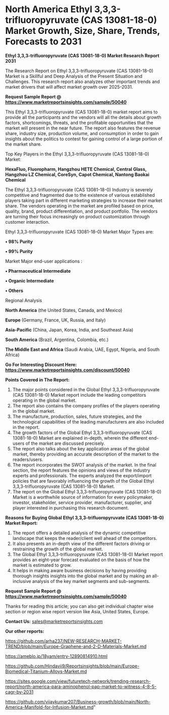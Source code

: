 # North America Ethyl 3,3,3-trifluoropyruvate (CAS 13081-18-0) Market Growth, Size, Share, Trends, Forecasts to 2031

<strong>Ethyl 3,3,3-trifluoropyruvate (CAS 13081-18-0) Market Research Report 2031</strong>

The Research Report on Ethyl 3,3,3-trifluoropyruvate (CAS 13081-18-0) Market is a Skillful and Deep Analysis of the Present Situation and Challenges. This research report also analyzes other important trends and market drivers that will affect market growth over 2025-2031.

<strong>Request Sample Report @ <a href=https://www.marketreportsinsights.com/sample/50040>https://www.marketreportsinsights.com/sample/50040</a></strong>

This Ethyl 3,3,3-trifluoropyruvate (CAS 13081-18-0) market report aims to provide all the participants and the vendors will all the details about growth factors, shortcomings, threats, and the profitable opportunities that the market will present in the near future. The report also features the revenue share, industry size, production volume, and consumption in order to gain insights about the politics to contest for gaining control of a large portion of the market share.

Top Key Players in the Ethyl 3,3,3-trifluoropyruvate (CAS 13081-18-0) Market:

<strong>HexaFluo, Fluoropharm, Hangzhou HETE Chemical, Central Glass, Hangzhou LZ Chemical, CoreSyn, Capot Chemical, Nantong Baokai Chemical</strong>

The Ethyl 3,3,3-trifluoropyruvate (CAS 13081-18-0) Industry is severely competitive and fragmented due to the existence of various established players taking part in different marketing strategies to increase their market share. The vendors operating in the market are profiled based on price, quality, brand, product differentiation, and product portfolio. The vendors are turning their focus increasingly on product customization through customer interaction.

Ethyl 3,3,3-trifluoropyruvate (CAS 13081-18-0) Market Major Types are:

<strong>•  98% Purity

•  99% Purity</strong>

Market Major end-user applications :

<strong>•  Pharmaceutical Intermediate

•  Organic Intermediate

•  Others</strong>

Regional Analysis

</u><strong><b>North America</b></strong> (the United States, Canada, and Mexico)

<strong><b>Europe </b></strong>(Germany, France, UK, Russia, and Italy)

<strong><b>Asia-Pacific</b></strong> (China, Japan, Korea, India, and Southeast Asia)

<strong><b>South America</b></strong> (Brazil, Argentina, Colombia, etc.)

<strong><b>The Middle East and Africa</b></strong> (Saudi Arabia, UAE, Egypt, Nigeria, and South Africa)

<strong>Go For Interesting Discount Here: <a href=https://www.marketreportsinsights.com/discount/50040>https://www.marketreportsinsights.com/discount/50040</a></strong>

<strong>Points Covered in The Report:</strong>
<ol>
  <li>The major points considered in the Global Ethyl 3,3,3-trifluoropyruvate (CAS 13081-18-0) Market report include the leading competitors operating in the global market.</li>
  <li>The report also contains the company profiles of the players operating in the global market.</li>
  <li>The manufacture, production, sales, future strategies, and the technological capabilities of the leading manufacturers are also included in the report.</li>
  <li>The growth factors of the Global Ethyl 3,3,3-trifluoropyruvate (CAS 13081-18-0) Market are explained in-depth, wherein the different end-users of the market are discussed precisely.</li>
  <li>The report also talks about the key application areas of the global market, thereby providing an accurate description of the market to the readers/users.</li>
  <li>The report incorporates the SWOT analysis of the market. In the final section, the report features the opinions and views of the industry experts and professionals. The experts analyzed the export/import policies that are favorably influencing the growth of the Global Ethyl 3,3,3-trifluoropyruvate (CAS 13081-18-0) Market.</li>
  <li>The report on the Global Ethyl 3,3,3-trifluoropyruvate (CAS 13081-18-0) Market is a worthwhile source of information for every policymaker, investor, stakeholder, service provider, manufacturer, supplier, and player interested in purchasing this research document.</li>
</ol>
<strong>Reasons for Buying Global Ethyl 3,3,3-trifluoropyruvate (CAS 13081-18-0) Market Report:</strong>

<ol>
  <li>The report offers a detailed analysis of the dynamic competitive landscape that keeps the reader/client well ahead of the competitors.</li>
  <li>It also presents an in-depth view of the different factors driving or restraining the growth of the global market.</li>
  <li>The Global Ethyl 3,3,3-trifluoropyruvate (CAS 13081-18-0) Market report provides an eight-year forecast evaluated on the basis of how the market is estimated to grow.</li>
  <li>It helps in making aware business decisions by having providing thorough insights insights into the global market and by making an all-inclusive analysis of the key market segments and sub-segments.</li>
</ol>
<strong>Request Sample Report @ <a href=https://www.marketreportsinsights.com/sample/50040>https://www.marketreportsinsights.com/sample/50040</a></strong>


Thanks for reading this article; you can also get individual chapter wise section or region wise report version like Asia, United States, Europe.

<strong>Contact Us:</strong>
sales@marketreportsinsights.com

<strong>Our other reports:</strong>

<a href=https://github.com/arha237/NEW-RESEARCH-MARKET-TREND/blob/main/Europe-Graphene-and-2-D-Materials-Market.md>https://github.com/arha237/NEW-RESEARCH-MARKET-TREND/blob/main/Europe-Graphene-and-2-D-Materials-Market.md</a>

<a href=https://ameblo.jp/18yam/entry-12890814910.html>https://ameblo.jp/18yam/entry-12890814910.html</a>

<a href=https://github.com/Hindavii9/Reportsinsights/blob/main/Europe-Biomedical-Titanium-Alloys-Market.md>https://github.com/Hindavii9/Reportsinsights/blob/main/Europe-Biomedical-Titanium-Alloys-Market.md</a>

<a href=https://sites.google.com/view/futuretech-network/trending-research-report/north-america-para-aminophenol-pap-market-to-witness-4-8-5-cagr-by-2031>https://sites.google.com/view/futuretech-network/trending-research-report/north-america-para-aminophenol-pap-market-to-witness-4-8-5-cagr-by-2031</a>

<a href=https://github.com/vijaykumar207/Business-growth/blob/main/North-America-Manifold-for-Infusion-Market.md>https://github.com/vijaykumar207/Business-growth/blob/main/North-America-Manifold-for-Infusion-Market.md</a>"
